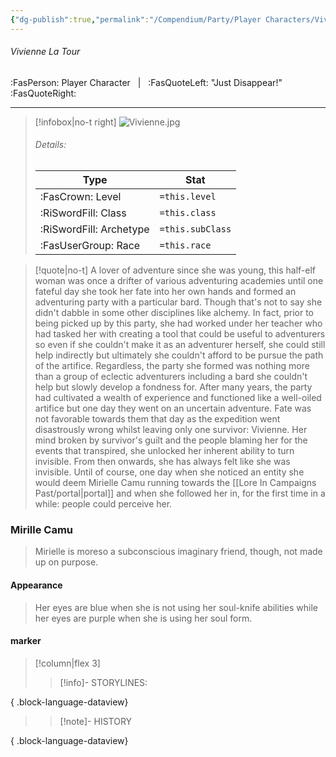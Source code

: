 ```yaml
---
{"dg-publish":true,"permalink":"/Compendium/Party/Player Characters/Vivienne La Tour  /"}
---
```



###### Vivienne La Tour  
:FasPerson: Player Character &nbsp; | &nbsp; :FasQuoteLeft: "Just Disappear!"  :FasQuoteRight:
___
> [!infobox|no-t right]
> ![Vivienne.jpg](/img/user/Assets/Images/Party/Vivienne.jpg)
> ###### Details:
> | Type | Stat |
> | ---- | ---- |
> | :FasCrown: Level   | `=this.level` |
> | :RiSwordFill: Class |  `=this.class`|
> | :RiSwordFill: Archetype |  `=this.subClass`|
> |  :FasUserGroup: Race |  `=this.race`|

> [!quote|no-t]
> A lover of adventure since she was young, this half-elf woman was once a drifter of various adventuring academies until one fateful day she took her fate into her own hands and formed an adventuring party with a particular bard. Though that's not to say she didn't dabble in some other disciplines like alchemy. In fact, prior to being picked up by this party, she had worked under her teacher who had tasked her with creating a tool that could be useful to adventurers so even if she couldn't make it as an adventurer herself, she could still help indirectly but ultimately she couldn't afford to be pursue the path of the artifice.  Regardless, the party she formed was nothing more than a  group of eclectic adventurers including a bard she couldn't help but slowly develop a fondness for. After many years, the party  had cultivated a wealth  of experience  and functioned like a well-oiled artifice but one day they went on an uncertain adventure. Fate was not favorable towards  them that day as the expedition went disastrously wrong whilst leaving only one survivor: Vivienne. Her mind broken by survivor's guilt and the people blaming her for the events that transpired, she unlocked her inherent ability to turn invisible. From then onwards, she has always felt like she was invisible. Until of course, one day when she noticed an entity she would deem Mirielle Camu running towards the [[Lore In Campaigns Past/portal\|portal]] and when she followed her in, for the first time in a while: people could perceive her. 

### Mirille Camu
>Mirielle is moreso a subconscious imaginary friend, though, not made up on purpose.

#### Appearance
> Her eyes are blue when she is not using her soul-knife abilities while her eyes are purple  when she is using her soul form. 
> 
 
#### marker
> [!column|flex 3]
>> [!info]- STORYLINES:

{ .block-language-dataview}
>>[!note]- HISTORY

{ .block-language-dataview}